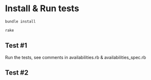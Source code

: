 # Install & Run tests

```sh
bundle install

rake
```

## Test #1

Run the tests, see comments in availabilities.rb & availabilities_spec.rb

## Test #2